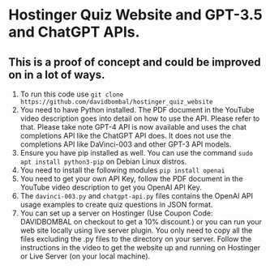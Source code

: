 # Hostinger Quiz Website and GPT-3.5 and ChatGPT APIs.
## This is a proof of concept and could be improved on in a lot of ways.

1. To run this code use `git clone https://github.com/davidbombal/hostinger_quiz_website`
2. You need to have Python installed. The PDF document in the YouTube video description goes into detail on how to use the API. Please refer to that. Please take note GPT-4 API is now available and uses the chat completions API like the ChatGPT API does. It does not use the completions API like DaVinci-003 and other GPT-3 API models.
3. Ensure you have pip installed as well. You can use the command `sudo apt install python3-pip` on Debian Linux distros.
4. You need to install the following modules `pip install openai`
5. You need to get your own API Key, follow the PDF document in the YouTube video description to get you OpenAI API Key.
6. The `davinci-003.py` and `chatgpt-api.py` files contains the OpenAI API usage examples to create quiz questions in JSON format.
7. You can set up a server on Hostinger (Use Coupon Code: DAVIDBOMBAL on checkout to get a 10% discount.) or you can run your web site locally using live server plugin. You only need to copy all the files excluding the .py files to the directory on your server. Follow the instructions in the video to get the website up and running on Hostinger or Live Server (on your local machine). 
  
